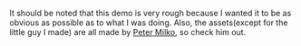 It should be noted that this demo is very rough because I wanted it to be as obvious as possible as to what I was doing. Also, the assets(except for the little guy I made)
are all made by [Peter Milko](https://petermilko.itch.io/), so check him out.
